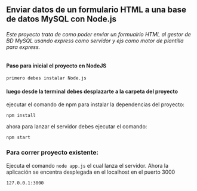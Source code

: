 ## Enviar datos de un formulario HTML a una base de datos MySQL con Node.js

###### Este proyecto trata de como poder enviar un formualrio HTML al gestor de BD MySQL usando express como servidor y ejs como motor de plantilla para express.

#### Paso para inicial el proyecto en NodeJS

`primero debes instalar Node.js`

#### luego desde la terminal debes desplazarte a la carpeta del proyecto

ejecutar el comando de npm para instalar la dependencias del proyecto:

`npm install`

ahora para lanzar el servidor debes ejecutar el comando:

`npm start`

### Para correr proyecto existente:

Ejecuta el comando `node app.js` el cual lanza el servidor. Ahora la aplicación se encentra desplegada en el localhost en el puerto 3000

`127.0.0.1:3000`
